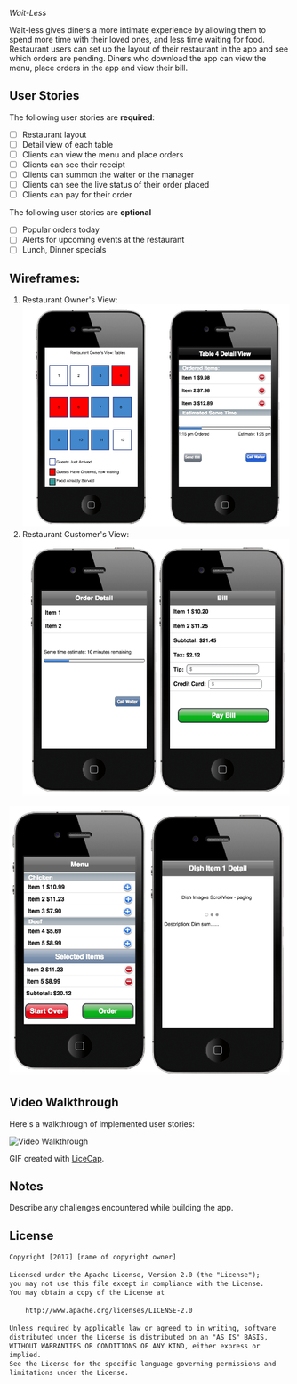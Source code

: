 *Wait-Less*

Wait-less gives diners a more intimate experience by allowing them to spend more time with their loved ones, and less time waiting for food.  Restaurant users can set up the layout of their restaurant in the app and see which orders are pending.  Diners who download the app can view the menu, place orders in the app and view their bill.

## User Stories

The following user stories are **required**:

- [ ] Restaurant layout
- [ ] Detail view of each table
- [ ] Clients can view the menu and place orders
- [ ] Clients can see their receipt
- [ ] Clients can summon the waiter or the manager
- [ ] Clients can see the live status of their order placed
- [ ] Clients can pay for their order

The following user stories are  **optional**

- [ ] Popular orders today
- [ ] Alerts for upcoming events at the restaurant
- [ ] Lunch, Dinner specials

## Wireframes:
1. Restaurant Owner's View:
![owner view](./images/owner_view.png "Owner")
2. Restaurant Customer's View:
![customer view](./images/customerview1.png "Customer")

![customer view](./images/customerview2.png "Customer")


## Video Walkthrough

Here's a walkthrough of implemented user stories:

<img src='http://i.imgur.com/link/to/your/gif/file.gif' title='Video Walkthrough' width='' alt='Video Walkthrough' />

GIF created with [LiceCap](http://www.cockos.com/licecap/).

## Notes

Describe any challenges encountered while building the app.

## License

    Copyright [2017] [name of copyright owner]

    Licensed under the Apache License, Version 2.0 (the "License");
    you may not use this file except in compliance with the License.
    You may obtain a copy of the License at

        http://www.apache.org/licenses/LICENSE-2.0

    Unless required by applicable law or agreed to in writing, software
    distributed under the License is distributed on an "AS IS" BASIS,
    WITHOUT WARRANTIES OR CONDITIONS OF ANY KIND, either express or implied.
    See the License for the specific language governing permissions and
    limitations under the License.

